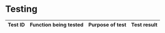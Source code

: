 # Testing
| Test ID | Function being tested | Purpose of test | Test result | 
| ------- | --------------------- | --------------- | ----------- |

